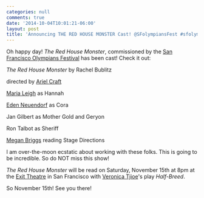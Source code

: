 ```yaml
---
categories: null
comments: true
date: '2014-10-04T10:01:21-06:00'
layout: post
title: 'Announcing THE RED HOUSE MONSTER Cast! @SFolympiansFest #sfolympians5 #newplay'
---
```


Oh happy day! *The Red House Monster*, commissioned by the [San Francisco Olympians Festival](http://www.sfolympians.com/) has been cast! Check it out:

*The Red House Monster* by Rachel Bublitz

directed by [Ariel Craft](http://www.btabtheatreco.org/about)

[Maria Leigh](http://marialeigh.com/?page_id=2) as Hannah

[Eden Neuendorf](https://twitter.com/e9dorf) as Cora

Jan Gilbert as Mother Gold and Geryon

Ron Talbot as Sheriff

[Megan Briggs](http://www.meganbriggs.com/) reading Stage Directions

I am over-the-moon ecstatic about working with these folks. This is going to be incredible. So do NOT miss this show!

*The Red House Monster* will be read on Saturday, November 15th at 8pm at the [Exit Theatre](http://www.theexit.org/) in San Francisco with [Veronica Tjioe](http://www.sfolympians.com/?page_id=1844)'s play *Half-Breed*. 

So November 15th! See you there!